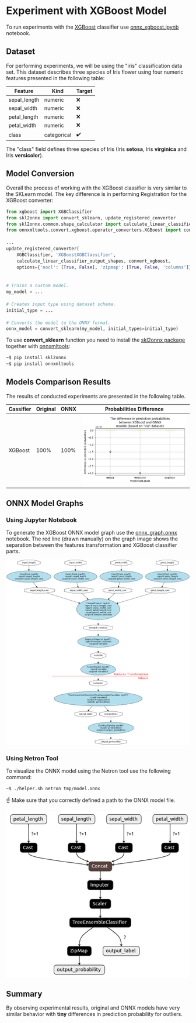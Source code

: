 # Experiment with XGBoost Model

To run experiments with the [XGBoost](https://xgboost.readthedocs.io/en/latest/) classifier use [onnx_xgboost.ipynb](../onnx_xgboost.ipynb) notebook.

## Dataset

For performing experiments, we will be using the "iris" classification data set. This dataset describes three species of Iris flower using four numeric features presented in the following table:

| Feature      | Kind        | Target             |
| -------------| ----------- | ------------------ |
| sepal_length | numeric     | :x:                |
| sepal_width  | numeric     | :x:                |
| petal_length | numeric     | :x:                |
| petal_width  | numeric     | :x:                |
| class        | categorical | :heavy_check_mark: |

The "class" field defines three species of Iris (Iris **setosa**, Iris **virginica** and Iris **versicolor**).

## Model Conversion

Overall the process of working with the XGBoost classifier is very similar to the SKLearn model. The key difference is in performing Registration for the XGBoost converter:

```Python
from xgboost import XGBClassifier
from skl2onnx import convert_sklearn, update_registered_converter
from skl2onnx.common.shape_calculator import calculate_linear_classifier_output_shapes
from onnxmltools.convert.xgboost.operator_converters.XGBoost import convert_xgboost

...
update_registered_converter(
    XGBClassifier, 'XGBoostXGBClassifier',
    calculate_linear_classifier_output_shapes, convert_xgboost,
    options={'nocl': [True, False], 'zipmap': [True, False, 'columns']})


# Trains a custom model.
my_model = ...

# Creates input type using dataset schema.
initial_type = ...

# Converts the model to the ONNX format.
onnx_model = convert_sklearn(my_model, initial_types=initial_type) 
```

To use **convert_sklearn** function you need to install the [skl2onnx package](https://pypi.org/project/skl2onnx/) together with [onnxmltools](https://pypi.org/project/onnxmltools/):

```Bash
~$ pip install skl2onnx
~$ pip install onnxmltools
```

## Models Comparison Results

The results of conducted experiments are presented in the following table.

| Cassifier               | Original | ONNX | Probabilities Difference                 |
| ----------------------- | -------- | ---- | ---------------------------------------- |
| XGBoost                 | 100%     | 100% | ![diff_xgboost](images/diff_xgboost.jpg) |

## ONNX Model Graphs

### Using Jupyter Notebook

To generate the XGBoost ONNX model graph use the [onnx_graph.onnx](../onnx_graph.onnx) notebook. The red line (drawn manually) on the graph image shows the separation between the features transformation and XGBoost classifier parts.

![xgboost_graph](images/xgboost_graph.png)

### Using Netron Tool

To visualize the ONNX model using the Netron tool use the following command:

```Bash
~$ ./helper.sh netron tmp/model.onnx
```

:point_up: Make sure that you correctly defined a path to the ONNX model file.

![xgboost_netron](images/xgboost_netron.png)

## Summary

By observing experimental results, original and ONNX models have very similar behavior with **tiny** differences in prediction probability for outliers.
